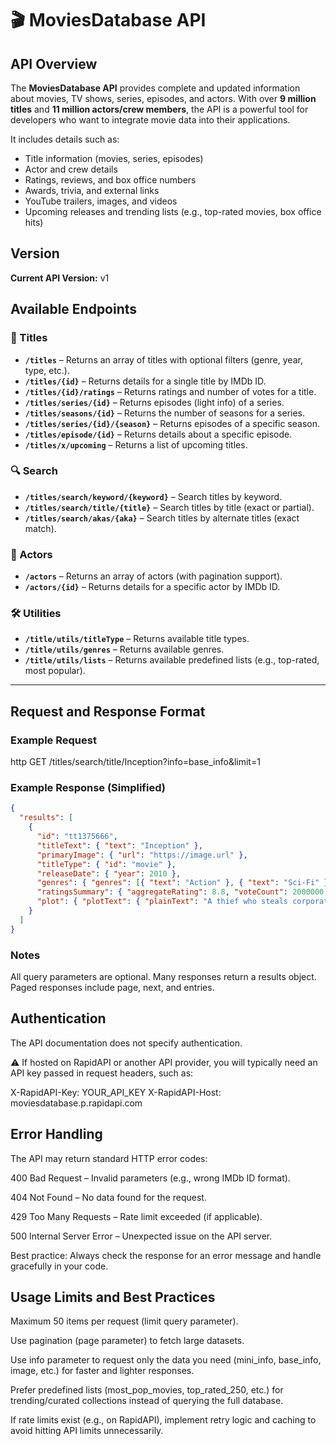 # 🎬 MoviesDatabase API

## API Overview  
The **MoviesDatabase API** provides complete and updated information about movies, TV shows, series, episodes, and actors. With over **9 million titles** and **11 million actors/crew members**, the API is a powerful tool for developers who want to integrate movie data into their applications.  

It includes details such as:  
- Title information (movies, series, episodes)  
- Actor and crew details  
- Ratings, reviews, and box office numbers  
- Awards, trivia, and external links  
- YouTube trailers, images, and videos  
- Upcoming releases and trending lists (e.g., top-rated movies, box office hits)  


## Version  
**Current API Version:** v1  


## Available Endpoints  

### 🎥 Titles  
- **`/titles`** – Returns an array of titles with optional filters (genre, year, type, etc.).  
- **`/titles/{id}`** – Returns details for a single title by IMDb ID.  
- **`/titles/{id}/ratings`** – Returns ratings and number of votes for a title.  
- **`/titles/series/{id}`** – Returns episodes (light info) of a series.  
- **`/titles/seasons/{id}`** – Returns the number of seasons for a series.  
- **`/titles/series/{id}/{season}`** – Returns episodes of a specific season.  
- **`/titles/episode/{id}`** – Returns details about a specific episode.  
- **`/titles/x/upcoming`** – Returns a list of upcoming titles.  

### 🔍 Search  
- **`/titles/search/keyword/{keyword}`** – Search titles by keyword.  
- **`/titles/search/title/{title}`** – Search titles by title (exact or partial).  
- **`/titles/search/akas/{aka}`** – Search titles by alternate titles (exact match).  

### 👤 Actors  
- **`/actors`** – Returns an array of actors (with pagination support).  
- **`/actors/{id}`** – Returns details for a specific actor by IMDb ID.  

### 🛠 Utilities  
- **`/title/utils/titleType`** – Returns available title types.  
- **`/title/utils/genres`** – Returns available genres.  
- **`/title/utils/lists`** – Returns available predefined lists (e.g., top-rated, most popular).  

---

## Request and Response Format  

### Example Request  
http
GET /titles/search/title/Inception?info=base_info&limit=1


### Example Response (Simplified)

```json
{
  "results": [
    {
      "id": "tt1375666",
      "titleText": { "text": "Inception" },
      "primaryImage": { "url": "https://image.url" },
      "titleType": { "id": "movie" },
      "releaseDate": { "year": 2010 },
      "genres": { "genres": [{ "text": "Action" }, { "text": "Sci-Fi" }] },
      "ratingsSummary": { "aggregateRating": 8.8, "voteCount": 2000000 },
      "plot": { "plotText": { "plainText": "A thief who steals corporate secrets..." } }
    }
  ]
}
```


### Notes

All query parameters are optional.
Many responses return a results object.
Paged responses include page, next, and entries.


## Authentication

The API documentation does not specify authentication.

⚠️ If hosted on RapidAPI or another API provider, you will typically need an API key passed in request headers, such as:

X-RapidAPI-Key: YOUR_API_KEY
X-RapidAPI-Host: moviesdatabase.p.rapidapi.com


## Error Handling

The API may return standard HTTP error codes:

400 Bad Request – Invalid parameters (e.g., wrong IMDb ID format).

404 Not Found – No data found for the request.

429 Too Many Requests – Rate limit exceeded (if applicable).

500 Internal Server Error – Unexpected issue on the API server.


Best practice: Always check the response for an error message and handle gracefully in your code.


## Usage Limits and Best Practices

Maximum 50 items per request (limit query parameter).

Use pagination (page parameter) to fetch large datasets.

Use info parameter to request only the data you need (mini_info, base_info, image, etc.) for faster and lighter responses.

Prefer predefined lists (most_pop_movies, top_rated_250, etc.) for trending/curated collections instead of querying the full database.

If rate limits exist (e.g., on RapidAPI), implement retry logic and caching to avoid hitting API limits unnecessarily.



